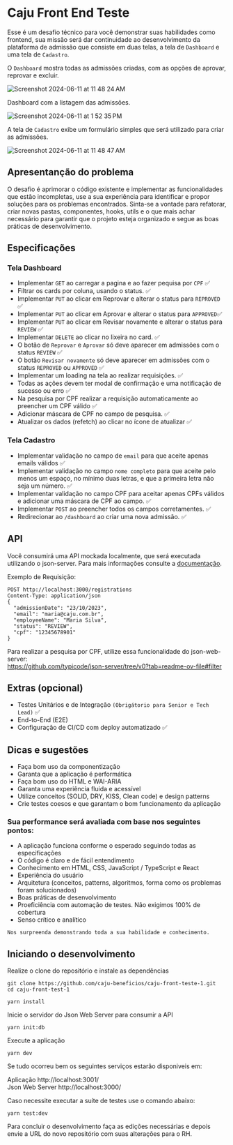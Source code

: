 # Caju Front End Teste

Esse é um desafio técnico para você demonstrar suas habilidades como frontend, sua missão será dar continuidade ao desenvolvimento da plataforma de admissão que consiste em duas telas, a tela de `Dashboard` e uma tela de `Cadastro`.

O `Dashboard` mostra todas as admissões criadas, com as opções de aprovar, reprovar e excluir.

![Screenshot 2024-06-11 at 11 48 24 AM](https://github.com/caju-beneficios/caju-front-teste-1/assets/31169925/fedeff5c-a0d3-4df1-aebd-1f2d25c56a48)

Dashboard com a listagem das admissões.

![Screenshot 2024-06-11 at 1 52 35 PM](https://github.com/caju-beneficios/caju-front-teste-1/assets/31169925/3b002341-454b-4b24-82cb-6390656b56cc)

A tela de `Cadastro` exibe um formulário simples que será utilizado para criar as admissões.

![Screenshot 2024-06-11 at 11 48 47 AM](https://github.com/caju-beneficios/caju-front-teste-1/assets/31169925/bbbb211c-165f-40e5-b2af-61adafd61398)

## Apresentanção do problema

O desafio é aprimorar o código existente e implementar as funcionalidades que estão incompletas, use a sua experiência para identificar e propor soluções para os problemas encontrados.
Sinta-se a vontade para refatorar, criar novas pastas, componentes, hooks, utils e o que mais achar necessário para garantir que o projeto esteja organizado e segue as boas práticas de desenvolvimento.

## Especificações

### Tela Dashboard

- Implementar `GET` ao carregar a pagina e ao fazer pequisa por `CPF` :white_check_mark:
- Filtrar os cards por coluna, usando o status. :white_check_mark:
- Implementar `PUT` ao clicar em Reprovar e alterar o status para `REPROVED` :white_check_mark:
- Implementar `PUT` ao clicar em Aprovar e alterar o status para `APPROVED`:white_check_mark:
- Implementar `PUT` ao clicar em Revisar novamente e alterar o status para `REVIEW` :white_check_mark:
- Implementar `DELETE` ao clicar no lixeira no card. :white_check_mark:
- O botão de `Reprovar` e `Aprovar` só deve aparecer em admissões com o status `REVIEW` :white_check_mark:
- O botão `Revisar novamente` só deve aparecer em admissões com o status `REPROVED` ou `APPROVED` :white_check_mark:
- Implementar um loading na tela ao realizar requisições. :white_check_mark:
- Todas as ações devem ter modal de confirmação e uma notificação de sucesso ou erro :white_check_mark:
- Na pesquisa por CPF realizar a requisição automaticamente ao preencher um CPF válido :white_check_mark:
- Adicionar máscara de CPF no campo de pesquisa. :white_check_mark:
- Atualizar os dados (refetch) ao clicar no ícone de atualizar :white_check_mark:

### Tela Cadastro

- Implementar validação no campo de `email` para que aceite apenas emails válidos :white_check_mark:
- Implementar validação no campo `nome completo` para que aceite pelo menos um espaço, no mínimo duas letras, e que a primeira letra não seja um número. :white_check_mark:
- Implementar validação no campo CPF para aceitar apenas CPFs válidos e adicionar uma máscara de CPF ao campo. :white_check_mark:
- Implementar `POST` ao preencher todos os campos corretamentes. :white_check_mark:
- Redirecionar ao `/dashboard` ao criar uma nova admissão. :white_check_mark:

## API

Você consumirá uma API mockada localmente, que será executada utilizando o json-server. Para mais informações consulte a [documentação](https://github.com/typicode/json-server/).

Exemplo de Requisição:

```
POST http://localhost:3000/registrations
Content-Type: application/json
{
  "admissionDate": "23/10/2023",
  "email": "maria@caju.com.br",
  "employeeName": "Maria Silva",
  "status": "REVIEW",
  "cpf": "12345678901"
}
```

Para realizar a pesquisa por CPF, utilize essa funcionalidade do json-web-server:
<br/>
https://github.com/typicode/json-server/tree/v0?tab=readme-ov-file#filter

## Extras (opcional)

- Testes Unitários e de Integração `(Obrigátorio para Senior e Tech Lead)` :white_check_mark:
- End-to-End (E2E)
- Configuração de CI/CD com deploy automatizado :white_check_mark:

## Dicas e sugestões

- Faça bom uso da componentização
- Garanta que a aplicação é performática
- Faça bom uso do HTML e WAI-ARIA
- Garanta uma experiência fluida e acessível
- Utilize conceitos (SOLID, DRY, KISS, Clean code) e design patterns
- Crie testes coesos e que garantam o bom funcionamento da aplicação

### Sua performance será avaliada com base nos seguintes pontos:

- A aplicação funciona conforme o esperado seguindo todas as especificações
- O código é claro e de fácil entendimento
- Conhecimento em HTML, CSS, JavaScript / TypeScript e React
- Experiência do usuário
- Arquitetura (conceitos, patterns, algoritmos, forma como os problemas foram solucionados)
- Boas práticas de desenvolvimento
- Proeficiência com automação de testes. Não exigimos 100% de cobertura
- Senso crítico e analítico

`Nos surpreenda demonstrando toda a sua habilidade e conhecimento.`

## Iniciando o desenvolvimento

Realize o clone do repositório e instale as dependências

```shell
git clone https://github.com/caju-beneficios/caju-front-teste-1.git
cd caju-front-test-1
```

```shell
yarn install
```

Inicie o servidor do Json Web Server para consumir a API

```shell
yarn init:db
```

Execute a aplicação

```shell
yarn dev
```

Se tudo ocorreu bem os seguintes serviços estarão disponiveis em:
<br/>

Aplicação http://localhost:3001/
<br/>
Json Web Server http://localhost:3000/

Caso necessite executar a suíte de testes use o comando abaixo:

```shell
yarn test:dev
```

Para concluir o desenvolvimento faça as edições necessárias e depois envie a URL do novo repositório com suas alterações para o RH.
